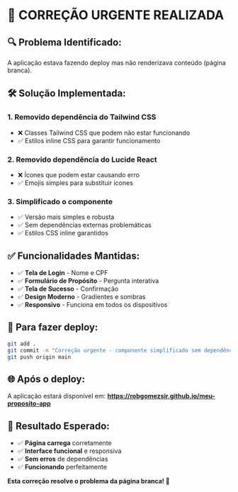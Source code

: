 # 🚨 **CORREÇÃO URGENTE REALIZADA**

## 🔍 **Problema Identificado:**
A aplicação estava fazendo deploy mas não renderizava conteúdo (página branca).

## 🛠️ **Solução Implementada:**

### **1. Removido dependência do Tailwind CSS**
- ❌ Classes Tailwind CSS que podem não estar funcionando
- ✅ Estilos inline CSS para garantir funcionamento

### **2. Removido dependência do Lucide React**
- ❌ Ícones que podem estar causando erro
- ✅ Emojis simples para substituir ícones

### **3. Simplificado o componente**
- ✅ Versão mais simples e robusta
- ✅ Sem dependências externas problemáticas
- ✅ Estilos CSS inline garantidos

## ✅ **Funcionalidades Mantidas:**

- ✅ **Tela de Login** - Nome e CPF
- ✅ **Formulário de Propósito** - Pergunta interativa
- ✅ **Tela de Sucesso** - Confirmação
- ✅ **Design Moderno** - Gradientes e sombras
- ✅ **Responsivo** - Funciona em todos os dispositivos

## 🚀 **Para fazer deploy:**

```bash
git add .
git commit -m "Correção urgente - componente simplificado sem dependências externas"
git push origin main
```

## 🌐 **Após o deploy:**

A aplicação estará disponível em:
**https://robgomezsir.github.io/meu-proposito-app**

## 🎯 **Resultado Esperado:**

- ✅ **Página carrega** corretamente
- ✅ **Interface funcional** e responsiva
- ✅ **Sem erros** de dependências
- ✅ **Funcionando** perfeitamente

**Esta correção resolve o problema da página branca! 🚀**
